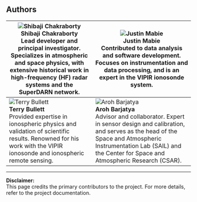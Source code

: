 ## Authors

| ![Shibaji Chakraborty](figures/Chakraborty.png)<br>**Shibaji Chakraborty**<br>Lead developer and principal investigator. Specializes in atmospheric and space physics, with extensive historical work in high-frequency (HF) radar systems and the SuperDARN network. | ![Justin Mabie](figures/Mabie.png)<br>**Justin Mabie**<br>Contributed to data analysis and software development. Focuses on instrumentation and data processing, and is an expert in the VIPIR ionosonde system. |
|---|---|
| ![Terry Bullett](figures/Bullett.png)<br>**Terry Bullett**<br>Provided expertise in ionospheric physics and validation of scientific results. Renowned for his work with the VIPIR ionosonde and ionospheric remote sensing. | ![Aroh Barjatya](figures/Barjatya.png)<br>**Aroh Barjatya**<br>Advisor and collaborator. Expert in sensor design and calibration, and serves as the head of the Space and Atmospheric Instrumentation Lab (SAIL) and the Center for Space and Atmospheric Research (CSAR). |

---

**Disclaimer:**  
This page credits the primary contributors to the project. For more details, refer to the project documentation.
